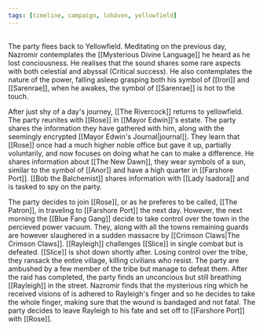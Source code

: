 ```yaml
---
tags: [timeline, campaign, loháven, yellowfield]
---
```

<span  
class='ob-timelines'  
data-date='1344-01-17'  
data-title='Return to Yellowfield'  
data-class='orange'  
data-img = 'Images/YellowfieldLandscape.jpg'  
data-type='range'>  
The party flees back to Yellowfield.
</span>
Meditating on the previous day, Nazromir contemplates the [[Mysterious Divine Language]] he heard as he lost conciousness. He realises that the sound shares some rare aspects with both celestial and abyssal (Critical success). He also contemplates the nature of the power, falling asleep grasping both his symbol of [[Irori]] and [[Sarenrae]], when he awakes, the symbol of [[Sarenrae]] is hot to the touch. 

After just shy of a day's journey, [[The Rivercock]] returns to yellowfield. The party reunites with [[Rose]] in [[Mayor Edwin]]'s estate. The party shares the information they have gathered with him, along with the seemingly encrypted [[Mayor Edwin's Journal|journal]]. They learn that [[Rose]] once had a much higher noble office but gave it up, partially voluntarily, and now focuses on doing what he can to make a difference. He shares information about [[The New Dawn]], they wear symbols of a sun, similar to the symbol of [[Anor]] and have a high quarter in [[Farshore Port]]. [[Bob the Balchemist]] shares information with [[Lady Isadora]] and is tasked to spy on the party. 

The party decides to join [[Rose]], or as he preferes to be called, [[The Patron]], in traveling to [[Farshore Port]] the next day. However, the next morning the [[Blue Fang Gang]] decide to take control over the town in the percieved power vacuum. They, along with all the towns remaining guards are however slaughered in a sudden massacre by [[Crimson Claws|The Crimson Claws]]. [[Rayleigh]] challenges [[Slice]] in single combat but is defeated. [[Slice]] is shot down shortly after. Losing control over the tribe, they ransack the entire village, killing civilians who resist. The party are ambushed by a few member of the tribe but manage to defeat them. After the raid has completed, the party finds an unconcious but still breathing [[Rayleigh]] in the street. Nazromir finds that the mysterious ring which he received visions of is adhered to Rayleigh's finger and so he decides to take the whole finger, making sure that the wound is bandaged and not fatal. The party decides to leave Rayleigh to his fate and set off to [[Farshore Port]] with [[Rose]]. 